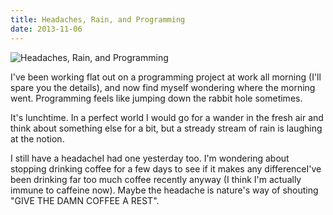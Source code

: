 ```yaml
---
title: Headaches, Rain, and Programming
date: 2013-11-06
---
```


![Headaches, Rain, and Programming](https://source.unsplash.com/DWyRC2juMgs/1600x900)

I've been working flat out on a programming project at work all morning (I'll spare you the details), and now find myself wondering where the morning went. Programming feels like jumping down the rabbit hole sometimes.

It's lunchtime. In a perfect world I would go for a wander in the fresh air and think about something else for a bit, but a stready stream of rain is laughing at the notion.

I still have a headacheI had one yesterday too. I'm wondering about stopping drinking coffee for a few days to see if it makes any differenceI've been drinking far too much coffee recently anyway (I think I'm actually immune to caffeine now). Maybe the headache is nature's way of shouting "GIVE THE DAMN COFFEE A REST".